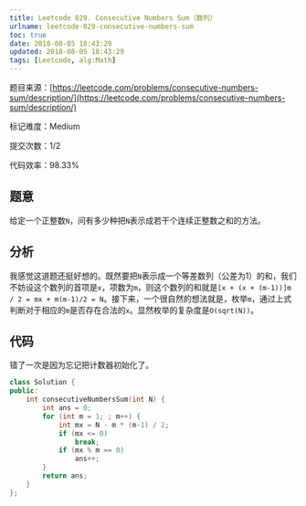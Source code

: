 ```yaml
---
title: Leetcode 829. Consecutive Numbers Sum（数列）
urlname: leetcode-829-consecutive-numbers-sum
toc: true
date: 2018-08-05 18:43:29
updated: 2018-08-05 18:43:29
tags: [Leetcode, alg:Math]
---
```


题目来源：[https://leetcode.com/problems/consecutive-numbers-sum/description/](https://leetcode.com/problems/consecutive-numbers-sum/description/)

标记难度：Medium

提交次数：1/2

代码效率：98.33%

## 题意

给定一个正整数`N`，问有多少种把`N`表示成若干个连续正整数之和的方法。

## 分析

我感觉这道题还挺好想的。既然要把`N`表示成一个等差数列（公差为1）的和，我们不妨设这个数列的首项是`x`，项数为`m`，则这个数列的和就是`[x + (x + (m-1))]m / 2 = mx + m(m-1)/2 = N`。接下来，一个很自然的想法就是，枚举`m`，通过上式判断对于相应的`m`是否存在合法的`x`。显然枚举的复杂度是`O(sqrt(N))`。

## 代码

错了一次是因为忘记把计数器初始化了。

```cpp
class Solution {
public:
    int consecutiveNumbersSum(int N) {
        int ans = 0;
        for (int m = 1; ; m++) {
            int mx = N - m * (m-1) / 2;
            if (mx <= 0)
                break;
            if (mx % m == 0)
                ans++;
        }
        return ans;
    }
};
```
